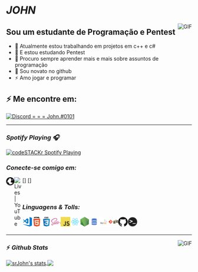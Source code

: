 #                                                                    *JOHN*

<img align="right" alt="GIF" src="https://media.discordapp.net/attachments/768459183594274838/783470557445619772/GlisteningAgitatedKoodoo-small.gif?width=441&height=572" />

## Sou um estudante de Programação e Pentest

- 🔭 Atualmente estou trabalhando em projetos em c++ e c#
- 🌱 E estou estudando Pentest
- 👯 Procuro sempre aprender mais e mais sobre assuntos de programação
- 🥅 Sou novato no github 
- ⚡ Amo jogar e programar

## ⚡ Me encontre em:

<div align='left' style="display: flex; justify-content: space-between;">
	<a href='#'>
	<img src=https://img.shields.io/badge/Discord-John.%230101-7289DA?style=for-the-badge&logo=discord&logoColor=7289DA&logoWidth=30&labelColor=000' 
	alt='Discord = = = John.#0101'>
	</a>
</div>

<hr>

### *Spotify Playing 🎧*
[<img src="https://media.discordapp.net/attachments/768459183594274838/783474702286454844/unknown.png" alt="codeSTACKr Spotify Playing" width="350" />](https://open.spotify.com/track/6ZKCcRjkXXUk67OfqS2fJT?si=70WBHcE2QgOAz9LlU4urwQ)

### *Conecte-se comigo em:*

[<img align="left" alt="https://github.com/srJohn" width="22px" src="https://raw.githubusercontent.com/iconic/open-iconic/master/svg/globe.svg" />]
[<img align="left" alt="Lives | YouTube" width="22px" src="https://cdn.jsdelivr.net/npm/simple-icons@v3/icons/youtube.svg" />]

<br />

### *Linguagens & Tolls:*

<img align="left" alt="Visual Studio Code" width="26px" src="https://raw.githubusercontent.com/github/explore/80688e429a7d4ef2fca1e82350fe8e3517d3494d/topics/visual-studio-code/visual-studio-code.png" />
<img align="left" alt="HTML5" width="26px" src="https://raw.githubusercontent.com/github/explore/80688e429a7d4ef2fca1e82350fe8e3517d3494d/topics/html/html.png" />
<img align="left" alt="CSS3" width="26px" src="https://raw.githubusercontent.com/github/explore/80688e429a7d4ef2fca1e82350fe8e3517d3494d/topics/css/css.png" />
<img align="left" alt="Sass" width="26px" src="https://raw.githubusercontent.com/github/explore/80688e429a7d4ef2fca1e82350fe8e3517d3494d/topics/sass/sass.png" />
<img align="left" alt="JavaScript" width="26px" src="https://raw.githubusercontent.com/github/explore/80688e429a7d4ef2fca1e82350fe8e3517d3494d/topics/javascript/javascript.png" />
<img align="left" alt="React" width="26px" src="https://raw.githubusercontent.com/github/explore/80688e429a7d4ef2fca1e82350fe8e3517d3494d/topics/react/react.png" />
<img align="left" alt="Node.js" width="26px" src="https://raw.githubusercontent.com/github/explore/80688e429a7d4ef2fca1e82350fe8e3517d3494d/topics/nodejs/nodejs.png" />
<img align="left" alt="SQL" width="26px" src="https://raw.githubusercontent.com/github/explore/80688e429a7d4ef2fca1e82350fe8e3517d3494d/topics/sql/sql.png" />
<img align="left" alt="MySQL" width="26px" src="https://raw.githubusercontent.com/github/explore/80688e429a7d4ef2fca1e82350fe8e3517d3494d/topics/mysql/mysql.png" />
<img align="left" alt="Git" width="26px" src="https://raw.githubusercontent.com/github/explore/80688e429a7d4ef2fca1e82350fe8e3517d3494d/topics/git/git.png" />
<img align="left" alt="GitHub" width="26px" src="https://raw.githubusercontent.com/github/explore/78df643247d429f6cc873026c0622819ad797942/topics/github/github.png" />
<img align="left" alt="Terminal" width="26px" src="https://raw.githubusercontent.com/github/explore/80688e429a7d4ef2fca1e82350fe8e3517d3494d/topics/terminal/terminal.png" />

<br />
<br />

---

<img align="right" alt="GIF" src="https://media.discordapp.net/attachments/768459183594274838/783468542997037056/15067311691810c82905b660c3390927.gif" />

### ⚡ *Github Stats*

<a href="https://github.com/srJohn">
<img align="center" src="https://github-readme-stats.vercel.app/api?username=John&show_icons=true&include_all_commits=true&show_icons=true&title_color=fff&icon_color=79ff97&text_color=9f9f9f&bg_color=232323" alt="srJohn's stats" />
<a href="https://github.com/srJohn?tab=repositories">
<img align="center" src="https://github-readme-stats.vercel.app/api/top-langs/?username=srJohn&layout=compact&show_icons=true&title_color=fff&icon_color=79ff97&text_color=9f9f9f&bg_color=232423">
</h2>
<br>
<br>
</a>
<h3 align="center"> 
<br>
<br>

[website]: https://github.com/srJohn
[youtube]: https://www.youtube.com/channel/UCX-Okq7AuHa-5I79odVtHVg


